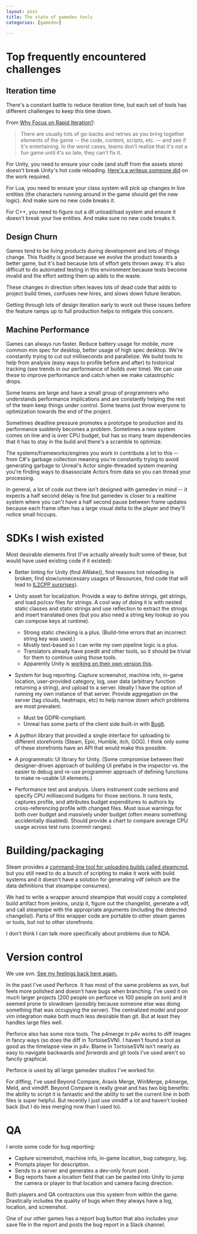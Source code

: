 ```yaml
---
layout: post
title: The state of gamedev tools
categories: [gamedev]

---
```



# Top frequently encountered challenges

## Iteration time

There's a constant battle to reduce iteration time, but each set of tools has
different challenges to keep this time down.

From [Why Focus on Rapid Iteration?](https://www.gamasutra.com/view/feature/132046/building_a_mindset_for_rapid_.php):

> There are usually lots of go-backs and retries as you bring together elements of the game -- the code, content, scripts, etc. -- and see if it's entertaining. In the worst cases, teams don't realize that it's not a fun game until it's so late, they can't fix it.

For Unity, you need to ensure your code (and stuff from the assets store) doesn't break Unity's hot code reloading. [Here's a writeup someone did](https://gist.github.com/cobbpg/a74c8a5359554eb3daa5) on the work required.

For Lua, you need to ensure your class system will pick up changes in live entities (the characters running around in the game should get the new logic). And make sure no new code breaks it.

For C++, you need to figure out a dll unload/load system and ensure it doesn't break your live entities. And make sure no new code breaks it.


## Design Churn

Games tend to be living products during development and lots of things change.
This fluidity is good because we evolve the product towards a better game, but
it's bad because lots of effort gets thrown away. It's also difficult to do
automated testing in this environment because tests become invalid and the
effort setting them up adds to the waste.

These changes in direction often leaves lots of dead code that adds to project
build times, confuses new hires, and slows down future iteration.

Getting through lots of design iteration early to work out these issues before
the feature ramps up to full production helps to mitigate this concern.

## Machine Performance

Games can always run faster. Reduce battery usage for mobile, more common min
spec for desktop, better usage of high spec desktop. We're constantly trying to
cut out milliseconds and parallelize. We build tools to help from analysis
(easy ways to profile before and after) to historical tracking (see trends in
our performance of builds over time). We can use these to improve performance
and catch when we make catastrophic drops.

Some teams are large and have a small group of programmers who understands
performance implications and are constantly helping the rest of the team keep
things under control. Some teams just throw everyone to optimization towards
the end of the project.

Sometimes deadline pressure promotes a prototype to production and its
performance suddenly becomes a problem. Sometimes a new system comes on line
and is over CPU budget, but has so many team dependencies that it has to stay
in the build and there's a scramble to optimize.

The systems/frameworks/engines you work in contribute a lot to this -- from
C#'s garbage collection meaning you're constantly trying to avoid generating
garbage to Unreal's Actor single-threaded system meaning you're finding ways to
disassociate Actors from data so you can thread your processing.

In general, a lot of code out there isn't designed with gamedev in mind -- it
expects a half second delay is fine but gamedev is closer to a realtime system
where you can't have a half second pause between frame updates because each
frame often has a large visual delta to the player and they'll notice small
hiccups.


# SDKs I wish existed

Most desirable elements first (I've actually already built some of these, but would have used existing code if it existed):

* Better linting for Unity (find AWake(), find reasons hot reloading is broken, find slow/unnecessary usages of Resources, find code that will lead to [IL2CPP surprises](https://jacksondunstan.com/articles/4545)).

* Unity asset for localization. Provide a way to define strings, get strings, and load po/csv files for strings. A cool way of doing it is with nested static classes and static strings and use reflection to extract the strings and insert translated ones (but you also need a string key lookup so you can compose keys at runtime).
    * Strong static checking is a plus. (Build-time errors that an incorrect string key was used.)
    * Mostly text-based so I can write my own pipeline logic is a plus.
    * Translators already have poedit and other tools, so it should be trivial for them to continue using those tools.
    * Apparently Unity is [working on their own version this](https://docs.unity3d.com/Packages/com.unity.localization@0.2/manual/index.html).

* System for bug reporting. Capture screenshot, machine info, in-game location, user-provided category, log, user data (arbitrary function returning a string), and upload to a server. Ideally I have the option of running my own instance of that server. Provide aggregation on the server (tag clouds, heatmaps, etc) to help narrow down which problems are most prevalent.
    * Must be GDPR-compliant.
    * Unreal has some parts of the client side built-in with [BugIt](https://docs.unrealengine.com/en-US/API/Runtime/Engine/GameFramework/UCheatManager/BugIt/index.html).

* A python library that provided a single interface for uploading to different storefronts (Steam, Epic, Humble, itch, GOG). I think only some of these storefronts have an API that would make this possible.

* A programmatic UI library for Unity. (Some compromise between their designer-driven approach of building UI prefabs in the inspector vs. the easier to debug and re-use programmer approach of defining functions to make re-usable UI elements.)

* Performance test and analysis. Users instrument code sections and specify CPU millisecond budgets for those sections. It runs tests, captures profile, and attributes budget expenditures to authors by cross-referencing profile with changed files. Must issue warnings for both over budget and massively under budget (often means something accidentally disabled). Should provide a chart to compare average CPU usage across test runs (commit ranges).


# Building/packaging

Steam provides a [command-line tool for uploading builds called
steamcmd](https://partner.steamgames.com/doc/sdk/uploading), but you still need
to do a bunch of scripting to make it work with build systems and it doesn't
have a solution for generating vdf (which are the data definitions that
steampipe consumes).

We had to write a wrapper around steampipe that would copy a completed build
artifact from jenkins, unzip it, figure out the changelist, generate a vdf, and
call steampipe with the appropriate arguments (including the detected
changelist). Parts of this wrapper code are portable to other steam games or
tools, but not to other storefronts.

I don't think I can talk more specifically about problems due to NDA.


# Version control

We use svn. [See my feelings back here again.](https://www.reddit.com/r/gamedev/comments/9l0b59/what_do_you_use_for_version_control_for_art_files/e73q7p0/)

In the past I've used Perforce. It has most of the same problems as svn, but
feels more polished and doesn't have bugs when branching. I've used it on much
larger projects (200 people on perforce vs 100 people on svn) and it seemed
prone to slowdown (possibly because someone else was doing something that was
occupying the server). The centralized model and poor vim integration make
both much less desirable than git. But at least they handles large files well.

Perforce also has some nice tools. The p4merge in p4v works to diff images in
fancy ways (so does the diff in TortoiseSVN). I haven't found a tool as good as
the timelapse view in p4v. Blame in TortoiseSVN isn't nearly as easy to
navigate backwards *and forwards* and git tools I've used aren't so fancily
graphical.

Perforce is used by all large gamedev studios I've worked for.


For diffing, I've used Beyond Compare, Araxis Merge, WinMerge, p4merge, Meld,
and vimdiff. Beyond Compare is really great and has two big benefits: the
ability to script it is fantastic and the ability to set the current line in
both files is super helpful. But recently I just use vimdiff a lot and haven't
looked back (but I do less merging now than I used to).


# QA

I wrote some code for bug reporting:

* Capture screenshot, machine info, in-game location, bug category, log.
* Prompts player for description.
* Sends to a server and generates a dev-only forum post.
* Bug reports have a location field that can be pasted into Unity to jump the camera or player to that location and camera facing direction.

Both players and QA contractors use this system from within the game.
Drastically includes the quality of bugs when they always have a log, location,
and screenshot.

One of our other games has a report bug button that also includes your save
file in the report and posts the bug report in a Slack channel.

